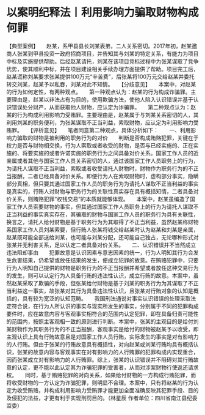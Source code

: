 # 以案明纪释法丨利用影响力骗取财物构成何罪

【典型案例】　　赵某，系甲县县长刘某表弟，二人关系密切。2017年初，赵某邀商人张某到甲县投资一政府招商项目，并告知其与刘某的特定关系，有能力为项目中标及实施提供帮助。后经赵某请托，刘某在该项目竞标过程中为张某谋取了竞争优势，使其顺利中标，并在项目建设相关手续办理方面提供了帮助。项目完工后，赵某谎称刘某要求张某提供100万元“辛苦费”，后张某将100万元交给赵某并委托转交刘某，赵某予以私吞，刘某对此不知情。　　【分歧意见】　　本案中，对赵某的行为如何定性，有两种观点。　　第一种观点认为：赵某的行为构成诈骗罪。主要理由是，赵某以非法占有为目的，使用欺骗方法，使他人陷入认识错误并基于认识错误处分财产，从而获取他人财物，应认定为诈骗罪。　　第二种观点认为：赵某的行为构成利用影响力受贿罪。主要理由是，赵某属于与刘某关系密切的人，其利用刘某的职务便利，为张某谋取不正当利益，索取财物，应认定为利用影响力受贿罪。　　【评析意见】　　笔者同意第二种观点，具体分析如下：　　一、利用影响力骗取的财物是被利用的职务行为的对价　　判断是否构成贿赂犯罪，关键在于权力是否与财物相交换，行为人索取或者收受的财物，是否与已经实施的、正在实施的、将要实施的或者许诺实施的职务行为之间具备对价关系。国家工作人员的近亲属或者其他与国家工作人员关系密切的人，通过该国家工作人员职务上的行为，为请托人谋取不正当利益，索取或者收受请托人财物时，财物作为职务行为的不正当报酬，二者已经具备对价关系。即便行为人在索取财物时，虚构部分事实，隐瞒部分真相，但只要其通过国家工作人员的职务行为为请托人谋取不正当利益的事实是真实的，行贿人对财物与职务行为的关联性真实存在具有概括知情，二者具备对价关系，则贿赂犯罪“权钱交易”的本质就能够体现。　　本案中，赵某虽编造了国家工作人员索要财物的事实，但其通过国家工作人员职务上的行为为请托人谋取不正当利益的事实真实存在，其骗取的财物与国家工作人员的职务行为具有关联性，换言之，请托人给付财物是基于职务行为为其取得了不正当利益，虽然赵某称财物系国家工作人员刘某索要，但行贿人张某将钱交给赵某时认为赵某和刘某是亲属，赵某既可能全部送给刘某，也可能与刘某分配，还可能自己独占，无论哪种形式对张某并无利害关系，足以认定二者具备对价关系。　　二、认识错误并不当然成立违法阻却事由　　犯罪故意是认识因素与意志因素的统一，行为人明知其行为会发生危害结果，仍希望或放任结果的发生，便成立犯罪的故意。在贿赂犯罪中，只要行为人明知自己提供的财物是职务行为的不正当报酬并希望或者放任这种交易行为的发生，则可以认定行为人具备行贿的违法性认识，成立行贿的故意。本案中，虽然赵某采取了欺骗的手段，但张某给付财物是基于刘某的职务行为为其谋取了不正当利益这一事实，故张某对其行为具备违法性认识，且张某对行贿对象的认知是概括的，具有较为宽泛的认知范畴。　　我国刑法通说对事实认识错误的处理采取法定符合说，在行为人所认识的事实与现实所发生的事实，分别属于不同的犯罪构成要件时，应在故意内容与客观事实相符合的范围内认定犯罪，即在具备归责可能性的范围内，按照主客观相一致的原则进行判断。本案中，张某的主观目的是给付刘某财物作为其职务行为的不正当报酬，客观事实是给付的财物被赵某予以收受，即主观认识上具有行贿故意且是对国家工作人员行贿，实际发生的事实是对有影响力的人行贿。但由于张某的行贿故意具有概括性，对向赵某或刘某行贿均具有概括认识，张某的故意内容与客观事实在对有影响力的人行贿罪的犯罪构成内实现重合，因而张某成立对有影响力的人行贿罪。综上，张某的认识错误并不阻碍对其行贿故意的认定，更不能以此认定其为诈骗犯罪的受害者，从而对涉案财物行使返还请求权。　　同时，基于贿赂犯罪的对向关系，如果给付财物的一方构成行贿犯罪，而将收受财物的一方认定为诈骗犯罪，则明显不合理。本案中，只有将赵某的行为认定为收受贿赂，并构成利用影响力受贿罪才能更加全面准确反映其犯罪手段、目的及侵犯的法益，才更有利于实现刑罚目的。（林星辰 作者单位：四川省南江县纪委监委）